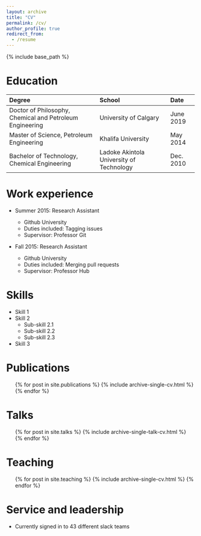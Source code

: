 ```yaml
---
layout: archive
title: "CV"
permalink: /cv/
author_profile: true
redirect_from:
  - /resume
---
```


{% include base_path %}


**Education**
======
|Degree|School|Date|
|:-|:-|:-|
|Doctor of Philosophy, Chemical and Petroleum Engineering|University of Calgary|June 2019|
|Master of Science, Petroleum Engineering|Khalifa University|May 2014|
|Bachelor of Technology, Chemical Engineering|Ladoke Akintola University of Technology|Dec. 2010|


Work experience
======
* Summer 2015: Research Assistant
  * Github University
  * Duties included: Tagging issues
  * Supervisor: Professor Git

* Fall 2015: Research Assistant
  * Github University
  * Duties included: Merging pull requests
  * Supervisor: Professor Hub
  
Skills
======
* Skill 1
* Skill 2
  * Sub-skill 2.1
  * Sub-skill 2.2
  * Sub-skill 2.3
* Skill 3

Publications
======
  <ul>{% for post in site.publications %}
    {% include archive-single-cv.html %}
  {% endfor %}</ul>
  
Talks
======
  <ul>{% for post in site.talks %}
    {% include archive-single-talk-cv.html %}
  {% endfor %}</ul>
  
Teaching
======
  <ul>{% for post in site.teaching %}
    {% include archive-single-cv.html %}
  {% endfor %}</ul>
  
Service and leadership
======
* Currently signed in to 43 different slack teams
